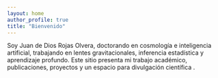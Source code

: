 ```yaml
---
layout: home
author_profile: true
title: "Bienvenido"
---
```


Soy Juan de Dios Rojas Olvera, doctorando en cosmología e inteligencia artificial, trabajando en lentes gravitacionales, inferencia estadística y aprendizaje profundo.
Este sitio presenta mi trabajo académico, publicaciones, proyectos y un espacio para divulgación científica .

